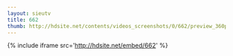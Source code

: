 ```yaml
---
layout: sieutv
title: 662
thumb: http://hdsite.net/contents/videos_screenshots/0/662/preview_360p.mp4.jpg
---
```

{% include iframe src='http://hdsite.net/embed/662' %}
 
